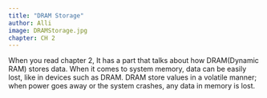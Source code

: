 ```yaml
---
title: "DRAM Storage" 
author: Alli
image: DRAMStorage.jpg
chapter: CH 2
---
```

When you read chapter 2, It has a part that talks about how DRAM(Dynamic RAM) stores data. 
When it comes to system memory, data can be easily lost, like in devices such as DRAM.
DRAM store values in a volatile manner; when power goes away or the system crashes,
any data in memory is lost.
